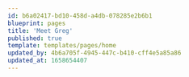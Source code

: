 ```yaml
---
id: b6a02417-bd10-458d-a4db-078285e2b6b1
blueprint: pages
title: 'Meet Greg'
published: true
template: templates/pages/home
updated_by: 4b6a705f-4945-447c-b410-cff4e5a85a86
updated_at: 1658654407
---
```

